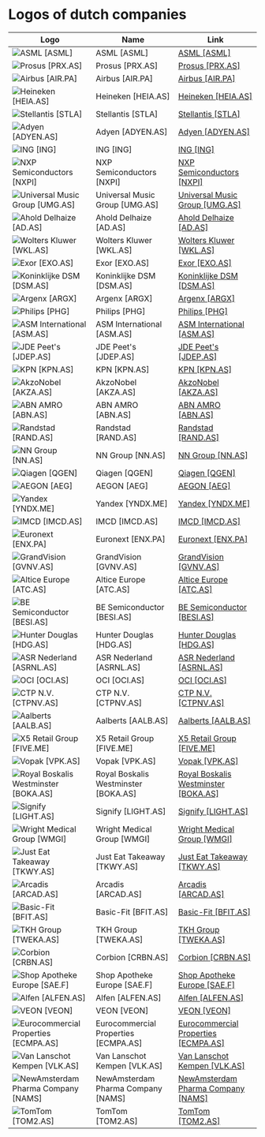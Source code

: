 # Logos of dutch companies

| Logo | Name  | Link |
| ---- | ----  | ---- |
| ![ASML [ASML]](/img/128/ASML-b04e76b0.png) | ASML [ASML] | [ASML [ASML]](../../page/asml/logo/ ) |
| ![Prosus [PRX.AS]](/img/128/PRX.AS-0f0822a2.png) | Prosus [PRX.AS] | [Prosus [PRX.AS]](../../page/prosus/logo/ ) |
| ![Airbus [AIR.PA]](/img/128/AIR.PA-0e5e44b7.png) | Airbus [AIR.PA] | [Airbus [AIR.PA]](../../page/airbus/logo/ ) |
| ![Heineken [HEIA.AS]](/img/128/HEIA.AS-1a85dab1.png) | Heineken [HEIA.AS] | [Heineken [HEIA.AS]](../../page/heineken/logo/ ) |
| ![Stellantis [STLA]](/img/128/STLA-1ca160ee.png) | Stellantis [STLA] | [Stellantis [STLA]](../../page/stellantis/logo/ ) |
| ![Adyen [ADYEN.AS]](/img/128/ADYEN.AS-8a16c69c.png) | Adyen [ADYEN.AS] | [Adyen [ADYEN.AS]](../../page/adyen/logo/ ) |
| ![ING [ING]](/img/128/ING-a935f93b.png) | ING [ING] | [ING [ING]](../../page/ing/logo/ ) |
| ![NXP Semiconductors [NXPI]](/img/128/NXPI-6c46650f.png) | NXP Semiconductors [NXPI] | [NXP Semiconductors [NXPI]](../../page/nxp-semiconductors/logo/ ) |
| ![Universal Music Group [UMG.AS]](/img/128/UMG.AS-11cfad2b.png) | Universal Music Group [UMG.AS] | [Universal Music Group [UMG.AS]](../../page/universal-music-group/logo/ ) |
| ![Ahold Delhaize [AD.AS]](/img/128/AD.AS-24de52a8.png) | Ahold Delhaize [AD.AS] | [Ahold Delhaize [AD.AS]](../../page/ahold-delhaize/logo/ ) |
| ![Wolters Kluwer [WKL.AS]](/img/128/WKL.AS-08e3eb7e.png) | Wolters Kluwer [WKL.AS] | [Wolters Kluwer [WKL.AS]](../../page/wolters-kluwer/logo/ ) |
| ![Exor [EXO.AS]](/img/128/EXO.AS-12ca0864.png) | Exor [EXO.AS] | [Exor [EXO.AS]](../../page/exor/logo/ ) |
| ![Koninklijke DSM [DSM.AS]](/img/128/DSM.AS-bc9ebf43.png) | Koninklijke DSM [DSM.AS] | [Koninklijke DSM [DSM.AS]](../../page/dsm/logo/ ) |
| ![Argenx [ARGX]](/img/128/ARGX-1120f8e4.png) | Argenx [ARGX] | [Argenx [ARGX]](../../page/argenx/logo/ ) |
| ![Philips [PHG]](/img/128/PHG-83bf46f1.png) | Philips [PHG] | [Philips [PHG]](../../page/philips/logo/ ) |
| ![ASM International [ASM.AS]](/img/128/ASM.AS-81441480.png) | ASM International [ASM.AS] | [ASM International [ASM.AS]](../../page/asm-international/logo/ ) |
| ![JDE Peet's [JDEP.AS]](/img/128/JDEP.AS-809fd2b5.png) | JDE Peet's [JDEP.AS] | [JDE Peet's [JDEP.AS]](../../page/jde-peets/logo/ ) |
| ![KPN [KPN.AS]](/img/128/KPN.AS-4ce2b182.png) | KPN [KPN.AS] | [KPN [KPN.AS]](../../page/kpn/logo/ ) |
| ![AkzoNobel [AKZA.AS]](/img/128/AKZA.AS-d4386c68.png) | AkzoNobel [AKZA.AS] | [AkzoNobel [AKZA.AS]](../../page/akzonobel/logo/ ) |
| ![ABN AMRO [ABN.AS]](/img/128/ABN.AS-ac8566f8.png) | ABN AMRO [ABN.AS] | [ABN AMRO [ABN.AS]](../../page/abn-amro/logo/ ) |
| ![Randstad [RAND.AS]](/img/128/RAND.AS-287055bd.png) | Randstad [RAND.AS] | [Randstad [RAND.AS]](../../page/randstad/logo/ ) |
| ![NN Group [NN.AS]](/img/128/NN.AS-8007f661.png) | NN Group [NN.AS] | [NN Group [NN.AS]](../../page/nn-group/logo/ ) |
| ![Qiagen  [QGEN]](/img/128/QGEN-0d127841.png) | Qiagen  [QGEN] | [Qiagen  [QGEN]](../../page/qiagen/logo/ ) |
| ![AEGON [AEG]](/img/128/AEG-2921c6ff.png) | AEGON [AEG] | [AEGON [AEG]](../../page/aegon/logo/ ) |
| ![Yandex [YNDX.ME]](/img/128/YNDX.ME-a77f9f21.png) | Yandex [YNDX.ME] | [Yandex [YNDX.ME]](../../page/yandex/logo/ ) |
| ![IMCD [IMCD.AS]](/img/128/IMCD.AS-9a2d67ea.png) | IMCD [IMCD.AS] | [IMCD [IMCD.AS]](../../page/imcd/logo/ ) |
| ![Euronext [ENX.PA]](/img/128/ENX.PA-e9db60ea.png) | Euronext [ENX.PA] | [Euronext [ENX.PA]](../../page/euronext/logo/ ) |
| ![GrandVision [GVNV.AS]](/img/128/GVNV.AS-81785f96.png) | GrandVision [GVNV.AS] | [GrandVision [GVNV.AS]](../../page/grandvision/logo/ ) |
| ![Altice Europe [ATC.AS]](/img/128/ATC.AS-1299bebb.png) | Altice Europe [ATC.AS] | [Altice Europe [ATC.AS]](../../page/altice-europe/logo/ ) |
| ![BE Semiconductor [BESI.AS]](/img/128/BESI.AS-d575c570.png) | BE Semiconductor [BESI.AS] | [BE Semiconductor [BESI.AS]](../../page/be-semiconductor/logo/ ) |
| ![Hunter Douglas [HDG.AS]](/img/128/HDG.AS-f57f9d56.png) | Hunter Douglas [HDG.AS] | [Hunter Douglas [HDG.AS]](../../page/hunter-douglas/logo/ ) |
| ![ASR Nederland [ASRNL.AS]](/img/128/ASRNL.AS-c7544273.png) | ASR Nederland [ASRNL.AS] | [ASR Nederland [ASRNL.AS]](../../page/asr-nederland/logo/ ) |
| ![OCI [OCI.AS]](/img/128/OCI.AS-a595b9ab.png) | OCI [OCI.AS] | [OCI [OCI.AS]](../../page/oci/logo/ ) |
| ![CTP N.V. [CTPNV.AS]](/img/128/CTPNV.AS-e8eea6bd.png) | CTP N.V. [CTPNV.AS] | [CTP N.V. [CTPNV.AS]](../../page/ctp-nv/logo/ ) |
| ![Aalberts [AALB.AS]](/img/128/AALB.AS-14b5b328.png) | Aalberts [AALB.AS] | [Aalberts [AALB.AS]](../../page/aalberts/logo/ ) |
| ![X5 Retail Group [FIVE.ME]](/img/128/FIVE.ME-d4b4b5d7.png) | X5 Retail Group [FIVE.ME] | [X5 Retail Group [FIVE.ME]](../../page/x5-retail/logo/ ) |
| ![Vopak [VPK.AS]](/img/128/VPK.AS-4e71e698.png) | Vopak [VPK.AS] | [Vopak [VPK.AS]](../../page/vopak/logo/ ) |
| ![Royal Boskalis Westminster [BOKA.AS]](/img/128/BOKA.AS-6c919cae.png) | Royal Boskalis Westminster [BOKA.AS] | [Royal Boskalis Westminster [BOKA.AS]](../../page/boskalis/logo/ ) |
| ![Signify [LIGHT.AS]](/img/128/LIGHT.AS-2ca716c2.png) | Signify [LIGHT.AS] | [Signify [LIGHT.AS]](../../page/signify/logo/ ) |
| ![Wright Medical Group [WMGI]](/img/128/WMGI-0d3d374d.png) | Wright Medical Group [WMGI] | [Wright Medical Group [WMGI]](../../page/wright-medical-group/logo/ ) |
| ![Just Eat Takeaway [TKWY.AS]](/img/128/TKWY.AS-29f113ac.png) | Just Eat Takeaway [TKWY.AS] | [Just Eat Takeaway [TKWY.AS]](../../page/just-eat-takeaway/logo/ ) |
| ![Arcadis [ARCAD.AS]](/img/128/ARCAD.AS-70ad9a5b.png) | Arcadis [ARCAD.AS] | [Arcadis [ARCAD.AS]](../../page/arcadis/logo/ ) |
| ![Basic-Fit [BFIT.AS]](/img/128/BFIT.AS-1b615f71.png) | Basic-Fit [BFIT.AS] | [Basic-Fit [BFIT.AS]](../../page/basic-fit/logo/ ) |
| ![TKH Group [TWEKA.AS]](/img/128/TWEKA.AS-42a7afe6.png) | TKH Group [TWEKA.AS] | [TKH Group [TWEKA.AS]](../../page/tkh-group/logo/ ) |
| ![Corbion [CRBN.AS]](/img/128/CRBN.AS-c54581ef.png) | Corbion [CRBN.AS] | [Corbion [CRBN.AS]](../../page/corbion/logo/ ) |
| ![Shop Apotheke Europe [SAE.F]](/img/128/SAE.F-87e4920e.png) | Shop Apotheke Europe [SAE.F] | [Shop Apotheke Europe [SAE.F]](../../page/shop-apotheke/logo/ ) |
| ![Alfen [ALFEN.AS]](/img/128/ALFEN.AS-2b7cb0bf.png) | Alfen [ALFEN.AS] | [Alfen [ALFEN.AS]](../../page/alfen/logo/ ) |
| ![VEON [VEON]](/img/128/VEON-8268665f.png) | VEON [VEON] | [VEON [VEON]](../../page/veon/logo/ ) |
| ![Eurocommercial Properties [ECMPA.AS]](/img/128/ECMPA.AS-f39a9673.png) | Eurocommercial Properties [ECMPA.AS] | [Eurocommercial Properties [ECMPA.AS]](../../page/eurocommercial-properties/logo/ ) |
| ![Van Lanschot Kempen [VLK.AS]](/img/128/VLK.AS-ae5481ba.png) | Van Lanschot Kempen [VLK.AS] | [Van Lanschot Kempen [VLK.AS]](../../page/van-lanschot-kempen/logo/ ) |
| ![NewAmsterdam Pharma Company [NAMS]](/img/128/NAMS-70745fd8.png) | NewAmsterdam Pharma Company [NAMS] | [NewAmsterdam Pharma Company [NAMS]](../../page/newamsterdam-pharma-company/logo/ ) |
| ![TomTom [TOM2.AS]](/img/128/TOM2.AS-0e5d13d4.png) | TomTom [TOM2.AS] | [TomTom [TOM2.AS]](../../page/tomtom/logo/ ) |
